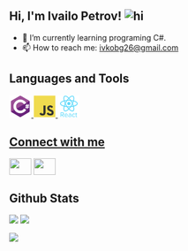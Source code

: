 ## Hi, I'm Ivailo Petrov! <img src="https://c.tenor.com/yWSRmymbuBkAAAAM/waving-hi.gif" width="28px" alt="hi">
- 🌱 I’m currently learning programing C#.
- 📫 How to reach me: ivkobg26@gmail.com
 
 
## Languages and Tools
<p align="left"> <a href="https://raw.githubusercontent.com/devicons/devicon/1119b9f84c0290e0f0b38982099a2bd027a48bf1/icons/csharp/csharp-original.svg" target="_blank"> <img src="https://github.com/devicons/devicon/blob/master/icons/csharp/csharp-original.svg" alt="csharp" width="40" height="40"/> </a> <a href="https://raw.githubusercontent.com/devicons/devicon/1119b9f84c0290e0f0b38982099a2bd027a48bf1/icons/javascript/javascript-original.svg" target="_blank"> <img src="https://github.com/devicons/devicon/blob/master/icons/javascript/javascript-original.svg" alt="javascript" width="40" height="40"/> </a> <a href="https://raw.githubusercontent.com/devicons/devicon/1119b9f84c0290e0f0b38982099a2bd027a48bf1/icons/react/react-original-wordmark.svg" target="_blank"> <img src="https://github.com/devicons/devicon/blob/master/icons/react/react-original-wordmark.svg" alt="react" width="40" height="40"/> </p>
 
 ## Connect with me
<p align="left">
<a href="https://github.com/IvailoPetrov06" target="blank"><img align="center" src="https://cdn.jsdelivr.net/npm/simple-icons@3.0.1/icons/instagram.svg" alt="" height="30" width="40" /></a>
<a href="https://github.com/IvailoPetrov06" target="blank"><img align="center" src="https://cdn.jsdelivr.net/npm/simple-icons@3.0.1/icons/youtube.svg" alt="" height="30" width="40" /></a>
</p>

## Github Stats
 <img src="https://github-readme-stats.vercel.app/api?username=IvailoPetrov06&theme=radical&show_icons=true">
 
<img src="https://github-readme-stats.vercel.app/api/top-langs/?username=IvailoPetrov06&show_icons=true&theme=radical">

![](https://komarev.com/ghpvc/?username=IvailoPetrov06&color=blue)

